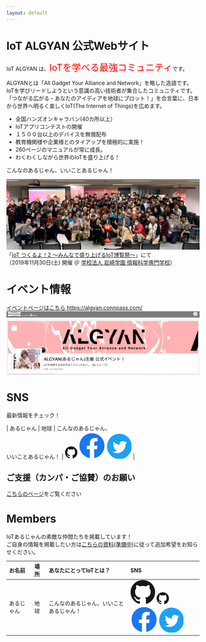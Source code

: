 ```yaml
---
layout: default
---
```


# IoT ALGYAN 公式Webサイト

IoT ALGYAN は、<font color="red" size="5">IoTを学べる最強コミュニティ</font>です。

ALGYANとは「All Gadget Your Alliance and Network」を略した造語です。  
IoTを学びリードしようという意識の高い技術者が集合したコミュニティです。  
「つながる広がる・あなたのアイディアを地球にプロット！」を合言葉に、日本から世界へ明るく楽しくIoT(The Internet of Things)を広めます。  

- 全国ハンズオンキャラバン(40カ所以上）
- IoTアプリコンテストの開催
- １５００台以上のデバイスを無償配布
- 教育機関様や企業様とのタイアップを積極的に実施！
- 260ページのマニュアルが常に成長。
- わくわくしながら世界のIoTを盛り上げる！

こんなのあるじゃん、いいことあるじゃん！

![tsukuruyo2](/img/tsukuruyo2.jpg)
「[IoT つくるよ！2 〜みんなで盛り上げるIoT博覧祭〜](https://www.tsukuruyo.net/)」にて  
（2019年11月30日(土) 開催 ＠ [学校法人 岩崎学園 情報科学専門学校](http://isc.iwasaki.ac.jp/index.html)）

# イベント情報

[イベントページはこちら https://algyan.connpass.com/
![connpass](/img/connpass.png)
](https://algyan.connpass.com/)

# SNS

最新情報をチェック！

| あるじゃん  | 地球    | こんなのあるじゃん、<br>いいことあるじゃん！ | [![github](img/GitHub-32px.png)](https://github.com/algyan) [![facebook](img/facebook.png)](https://facebook.com/groups/ioytjp/) [![twitter](img/twitter.png)](https://twitter.com/IOT_ALGYAN)   |

## ご支援（カンパ・ご協賛）のお願い

[こちらのページ](Donation)をご覧ください

# Members

IoTあるじゃんの素敵な仲間たちを掲載しています！  
ご自身の情報を掲載したい方は[こちらの資料(準備中)]()に従って追加希望をお知らせください。

<!--
・お１人ずつ１行でコピペして編集してください（改行が入ると表のレイアウトが崩れます^^;
・お名前はハンドルネームなどでも構いません
・場所は住んでいるところや出没地など！
・あなたにとってIoTとは？ひと言お寄せください（改行は<br>です）
・SNSは、GitHub・Facebook・Twitterに対応しています。持っていないもの／掲載したくないものは消してください。
-->

| お名前      | 場所    | あなたにとってIoTとは？          | SNS |
|:------------|:------------------|:------------------|:------|
| あるじゃん  | 地球    | こんなのあるじゃん、いいことあるじゃん！ | [![github](img/GitHub-64px.png)](https://github.com/algyan) [![github](img/GitHub-32px.png)](https://github.com/algyan) [![facebook](img/facebook.png)](https://facebook.com/groups/ioytjp/) [![twitter](img/twitter.png)](https://twitter.com/IOT_ALGYAN)   |

